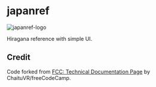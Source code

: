 # japanref
<img src="../japanref/japanref.png" alt="japanref-logo">
<p>
    Hiragana reference with simple UI.
</p>

<h2>Credit</h2>
<p>
    Code forked from <a href="https://codepen.io/freeCodeCamp/full/NdrKKL" target="_blank">FCC: Technical Documentation Page</a> 
    by ChaituVR/freeCodeCamp.
</p>